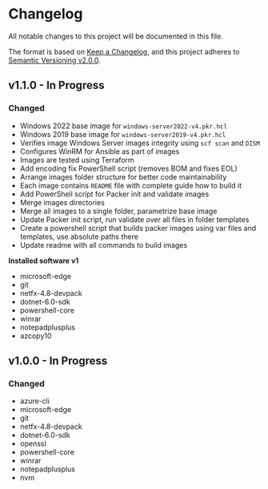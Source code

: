 # Changelog

All notable changes to this project will be documented in this file.

The format is based on [Keep a Changelog](https://keepachangelog.com/en/1.0.0/),
and this project adheres to [Semantic Versioning v2.0.0](https://semver.org/spec/v2.0.0.html).

## v1.1.0 - In Progress

### Changed

- Windows 2022 base image for `windows-server2022-v4.pkr.hcl`
- Windows 2019 base image for `windows-server2019-v4.pkr.hcl`
- Verifies image Windows Server images integrity using `scf scan` and `DISM`
- Configures WinRM for Ansible as part of images
- Images are tested using Terraform
- Add encoding fix PowerShell script (removes BOM and fixes EOL)
- Arrange images folder structure for better code maintainability
- Each image contains `README` file with complete guide how to build it
- Add PowerShell script for Packer init and validate images
- Merge images directories
- Merge all images to a single folder, parametrize base image
- Update Packer init script, run validate over all files in folder templates
- Create a powershell script that builds packer images using var files and templates, use absolute paths there
- Update readme with all commands to build images

**Installed software v1**

- microsoft-edge
- git
- netfx-4.8-devpack
- dotnet-6.0-sdk
- powershell-core
- winrar
- notepadplusplus
- azcopy10

## v1.0.0 - In Progress

### Changed

- azure-cli
- microsoft-edge
- git
- netfx-4.8-devpack
- dotnet-6.0-sdk
- openssl
- powershell-core
- winrar
- notepadplusplus
- nvm
